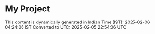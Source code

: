 # My Project

This content is dynamically generated in Indian Time (IST): 2025-02-06 04:24:06 IST
Converted to UTC: 2025-02-05 22:54:06 UTC
